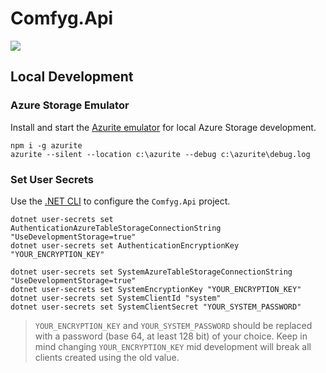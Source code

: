 # Comfyg.Api

[![](https://img.shields.io/docker/v/dvol/comfyg/latest?style=flat-square)](https://hub.docker.com/r/dvol/comfyg)

## Local Development

### Azure Storage Emulator

Install and start the [Azurite emulator](https://learn.microsoft.com/en-us/azure/storage/common/storage-use-azurite) for
local Azure Storage development.

```shell
npm i -g azurite
azurite --silent --location c:\azurite --debug c:\azurite\debug.log
```

### Set User Secrets

Use the [.NET CLI](https://learn.microsoft.com/en-us/dotnet/core/tools/) to configure the `Comfyg.Api` project.

```shell
dotnet user-secrets set AuthenticationAzureTableStorageConnectionString "UseDevelopmentStorage=true"
dotnet user-secrets set AuthenticationEncryptionKey "YOUR_ENCRYPTION_KEY"

dotnet user-secrets set SystemAzureTableStorageConnectionString "UseDevelopmentStorage=true"
dotnet user-secrets set SystemEncryptionKey "YOUR_ENCRYPTION_KEY"
dotnet user-secrets set SystemClientId "system"
dotnet user-secrets set SystemClientSecret "YOUR_SYSTEM_PASSWORD"
```

> `YOUR_ENCRYPTION_KEY` and `YOUR_SYSTEM_PASSWORD` should be replaced with a password (base 64, at least 128 bit) of
> your choice. Keep in mind changing `YOUR_ENCRYPTION_KEY` mid development will break all clients created using the old
> value.
